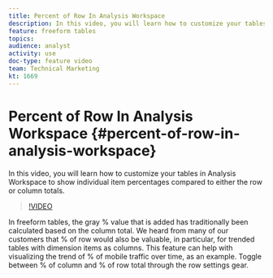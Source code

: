 ```yaml
---
title: Percent of Row In Analysis Workspace
description: In this video, you will learn how to customize your tables in Analysis Workspace to show individual item percentages compared to either the row or column totals.
feature: freeform tables
topics: 
audience: analyst
activity: use
doc-type: feature video
team: Technical Marketing
kt: 1669
---
```


# Percent of Row In Analysis Workspace {#percent-of-row-in-analysis-workspace}

In this video, you will learn how to customize your tables in Analysis Workspace to show individual item percentages compared to either the row or column totals.

>[!VIDEO](https://video.tv.adobe.com/v/23134/?quality=12)

In freeform tables, the gray % value that is added has traditionally been calculated based on the column total. We heard from many of our customers that % of row would also be valuable, in particular, for trended tables with dimension items as columns. This feature can help with visualizing the trend of % of mobile traffic over time, as an example. Toggle between % of column and % of row total through the row settings gear.
